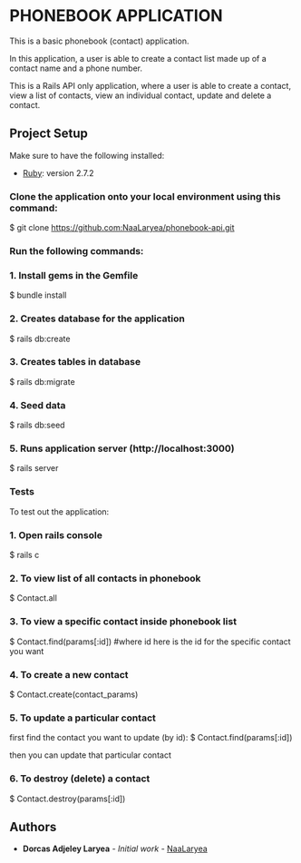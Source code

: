 # PHONEBOOK APPLICATION
This is a basic phonebook (contact) application.

In this application, a user is able to create a contact list made up of a contact name and a phone number.

This is a Rails API only application, where a user is able to create a contact, view a list of contacts, view an individual contact, update and delete a contact.

## Project Setup
Make sure to have the following installed:
- [Ruby](https://www.ruby-lang.org/en/): version 2.7.2

### Clone the application onto your local environment using this command:
 $ git clone https://github.com:NaaLaryea/phonebook-api.git

### Run the following commands:
### 1. Install gems in the Gemfile
 $ bundle install

### 2. Creates database for the application
 $ rails db:create

### 3. Creates tables in database
 $ rails db:migrate

### 4. Seed data
 $ rails db:seed

### 5. Runs application server (http://localhost:3000)
 $ rails server

### Tests
 To test out the application:

### 1. Open rails console
 $ rails c

### 2. To view list of all contacts in phonebook
 $ Contact.all 

### 3. To view a specific contact inside phonebook list
 $ Contact.find(params[:id]) #where id here is the id for the specific contact you want

### 4. To create a new contact 
 $ Contact.create(contact_params)

### 5. To update a particular contact
 first find the contact you want to update (by id):
 $ Contact.find(params[:id])

then you can update that particular contact

### 6. To destroy (delete) a contact
 $ Contact.destroy(params[:id])


## Authors

* **Dorcas Adjeley Laryea** - *Initial work* - [NaaLaryea](https://github.com/NaaLaryea)
